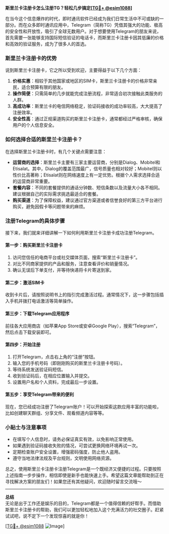 **斯里兰卡注册卡怎么注册TG？轻松几步搞定[[TG💪+ @esim1088](https://t.me/s/esim1088)]**

在当今这个信息爆炸的时代，即时通讯软件已经成为我们日常生活中不可或缺的一部分。而在众多即时通讯应用中，Telegram（简称TG）凭借其强大的功能、极高的安全性和开放性，吸引了全球无数用户。对于想要使用Telegram的朋友来说，首先需要一张能够支持国际短信验证的电话卡，而斯里兰卡注册卡因其低廉的价格和高效的验证服务，成为了很多人的首选。

### 斯里兰卡注册卡的优势

说到斯里兰卡注册卡，它之所以受到欢迎，主要得益于以下几个方面：

1. **价格实惠**：相较于其他国家或地区的SIM卡，斯里兰卡注册卡的价格非常亲民，适合预算有限的朋友。
2. **操作简便**：只需简单的几步就能完成注册流程，非常适合初次接触此类服务的人群。
3. **高成功率**：斯里兰卡的电信网络稳定，验证码接收的成功率较高，大大提高了注册效率。
4. **安全性高**：通过正规渠道购买的斯里兰卡注册卡，通常都经过严格审核，确保用户的个人信息安全。

### 如何选择合适的斯里兰卡注册卡？

在选择斯里兰卡注册卡时，有几个关键点需要注意：

- **运营商的选择**：斯里兰卡主要有三家主要运营商，分别是Dialog、Mobitel和Etisalat。其中，Dialog的覆盖范围最广，信号质量也相对较好；Mobitel则以性价比高著称；Etisalat则在网络速度上有一定优势。根据个人需求选择合适的运营商非常重要。
- **套餐内容**：不同的套餐提供的通话分钟数、短信条数以及流量大小各不相同。建议根据自己的实际需求挑选最适合的套餐。
- **购买渠道**：为了保障权益，建议通过官方渠道或者信誉良好的第三方平台进行购买，避免因假卡等问题带来的麻烦。

### 注册Telegram的具体步骤

接下来，我们就来详细讲解一下如何利用斯里兰卡注册卡成功注册Telegram。

#### 第一步：购买斯里兰卡注册卡

1. 访问您信任的电商平台或社交媒体页面，搜索“斯里兰卡注册卡”。
2. 对比不同商家提供的产品和服务，注意查看评价和销量情况。
3. 确认无误后下单支付，并等待快递将卡片寄送到家。

#### 第二步：激活SIM卡

收到卡片后，请按照说明书上的指引完成激活过程。通常情况下，这一步骤包括插入手机并拨打电话激活等简单操作。

#### 第三步：下载Telegram应用程序

前往各大应用商店（如苹果App Store或安卓Google Play），搜索“Telegram”，然后点击下载安装即可。

#### 第四步：开始注册

1. 打开Telegram，点击右上角的“注册”按钮。
2. 输入您的手机号码（即刚刚购买的斯里兰卡注册卡号码）。
3. 等待系统发送验证码短信。
4. 收到验证码后，在相应位置输入并提交。
5. 设置用户名和个人资料，完成最后一步设置。

#### 第五步：享受Telegram带来的便利

现在，您已经成功注册了Telegram账户！可以开始探索这款应用丰富的功能啦，比如创建聊天群组、分享文件、观看频道内容等等。

### 小贴士与注意事项

- 在填写个人信息时，请务必保证真实有效，以免影响正常使用。
- 如果遇到验证码接收失败的情况，可尝试更换网络环境再试一次。
- 定期检查账户安全设置，增强密码强度，防止他人盗用。
- 遵守当地法律法规及平台规则，文明使用网络资源。

总之，使用斯里兰卡注册卡注册Telegram是一个既经济又便捷的过程。只要按照上述指南一步步操作，相信即使是新手也能快速上手。希望这篇文章能帮助到正在寻找解决方案的朋友们！如果您还有其他疑问，欢迎随时留言交流哦～

---

**总结**  
无论是出于工作还是娱乐的目的，Telegram都是一个值得信赖的好帮手。而借助斯里兰卡注册卡的帮助，我们可以更加轻松地加入这个充满活力的社交圈子。赶紧试试吧，说不定下一个发现惊喜的就是你！

[[TG💪+ @esim1088](https://t.me/s/esim1088) ![Image](https://i.postimg.cc/4NQfJmqS/Snipaste-2025-05-13-00-14-12.png)]